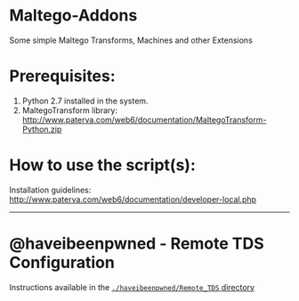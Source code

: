Maltego-Addons
==================

Some simple Maltego Transforms, Machines and other Extensions


Prerequisites:
==============

1. Python 2.7 installed in the system.
2. MaltegoTransform library: http://www.paterva.com/web6/documentation/MaltegoTransform-Python.zip

   
How to use the script(s):
======================

Installation guidelines: http://www.paterva.com/web6/documentation/developer-local.php
***
# @haveibeenpwned - Remote TDS Configuration

Instructions available in the [`./haveibeenpwned/Remote_TDS` directory](https://github.com/SudhanshuC/Maltego-Transforms/blob/master/haveibeenpwned/Remote_TDS/README.md)
